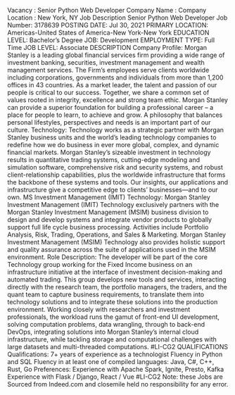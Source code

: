 Vacancy : Senior Python Web Developer Company Name : Company Location : New York, NY
Job Description
Senior Python Web Developer Job Number: 3178639 POSTING DATE: Jul 30, 2021 PRIMARY LOCATION: Americas-United States of America-New York-New York EDUCATION LEVEL: Bachelor’s Degree JOB: Development EMPLOYMENT TYPE: Full Time JOB LEVEL: Associate DESCRIPTION Company Profile: Morgan Stanley is a leading global financial services firm providing a wide range of investment banking, securities, investment management and wealth management services. The Firm’s employees serve clients worldwide including corporations, governments and individuals from more than 1,200 offices in 43 countries. As a market leader, the talent and passion of our people is critical to our success. Together, we share a common set of values rooted in integrity, excellence and strong team ethic. Morgan Stanley can provide a superior foundation for building a professional career – a place for people to learn, to achieve and grow. A philosophy that balances personal lifestyles, perspectives and needs is an important part of our culture. Technology: Technology works as a strategic partner with Morgan Stanley business units and the world’s leading technology companies to redefine how we do business in ever more global, complex, and dynamic financial markets. Morgan Stanley’s sizeable investment in technology results in quantitative trading systems, cutting-edge modeling and simulation software, comprehensive risk and security systems, and robust client-relationship capabilities, plus the worldwide infrastructure that forms the backbone of these systems and tools. Our insights, our applications and infrastructure give a competitive edge to clients’ businesses—and to our own. MS Investment Management (IMIT) Technology: Morgan Stanley Investment Management (IMIT) Technology exclusively partners with the Morgan Stanley Investment Management (MSIM) business division to design and develop systems and integrate vendor products to globally support full life cycle business processing. Activities include Portfolio Analysis, Risk, Trading, Operations, and Sales & Marketing. Morgan Stanley Investment Management (MSIM) Technology also provides holistic support and quality assurance across the suite of applications used in the MSIM environment. Role Description: The developer will be part of the core Technology group working for the Fixed Income business on an infrastructure initiative at the interface of investment decision-making and automated trading. This group develops new tools and services, interacting directly with the research team, the portfolio managers, the traders, and the quant team to capture business requirements, to translate them into technology solutions and to integrate these solutions into the production environment. Working closely with researchers and investment professionals, the workload runs the gamut of front-end UI development, solving computation problems, data wrangling, through to back-end DevOps, integrating solutions into Morgan Stanley’s internal cloud infrastructure, while tackling storage and computational challenges with large datasets and multi-threaded computations. #LI-CG2 QUALIFICATIONS Qualifications: 7+ years of experience as a technologist Fluency in Python and SQL Fluency in at least one of compiled languages: Java, C#, C++, Rust, Go Preferences: Experience with Apache Spark, Ignite, Presto, Kafka Experience with Flask / Django, React / Vue #LI-CG2 Note: these Jobs are Sourced from Indeed.com and closemile held no responsibility for any error.
